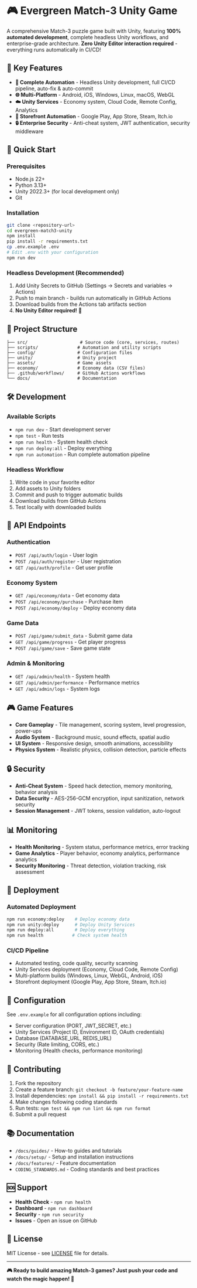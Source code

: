 # 🎮 Evergreen Match-3 Unity Game

A comprehensive Match-3 puzzle game built with Unity, featuring **100% automated development**, complete headless Unity workflows, and enterprise-grade architecture. **Zero Unity Editor interaction required** - everything runs automatically in CI/CD!

## 🚀 Key Features

- **🤖 Complete Automation** - Headless Unity development, full CI/CD pipeline, auto-fix & auto-commit
- **🌐 Multi-Platform** - Android, iOS, Windows, Linux, macOS, WebGL
- **☁️ Unity Services** - Economy system, Cloud Code, Remote Config, Analytics
- **🛒 Storefront Automation** - Google Play, App Store, Steam, Itch.io
- **🔒 Enterprise Security** - Anti-cheat system, JWT authentication, security middleware

## 🚀 Quick Start

### Prerequisites
- Node.js 22+
- Python 3.13+
- Unity 2022.3+ (for local development only)
- Git

### Installation
```bash
git clone <repository-url>
cd evergreen-match3-unity
npm install
pip install -r requirements.txt
cp .env.example .env
# Edit .env with your configuration
npm run dev
```

### Headless Development (Recommended)
1. Add Unity Secrets to GitHub (Settings → Secrets and variables → Actions)
2. Push to main branch - builds run automatically in GitHub Actions
3. Download builds from the Actions tab artifacts section
4. **No Unity Editor required!** 🎉

## 📁 Project Structure

```
├── src/                    # Source code (core, services, routes)
├── scripts/               # Automation and utility scripts
├── config/                # Configuration files
├── unity/                 # Unity project
├── assets/                # Game assets
├── economy/               # Economy data (CSV files)
├── .github/workflows/     # GitHub Actions workflows
└── docs/                  # Documentation
```

## 🛠️ Development

### Available Scripts
- `npm run dev` - Start development server
- `npm test` - Run tests
- `npm run health` - System health check
- `npm run deploy:all` - Deploy everything
- `npm run automation` - Run complete automation pipeline

### Headless Workflow
1. Write code in your favorite editor
2. Add assets to Unity folders
3. Commit and push to trigger automatic builds
4. Download builds from GitHub Actions
5. Test locally with downloaded builds

## 🔌 API Endpoints

### Authentication
- `POST /api/auth/login` - User login
- `POST /api/auth/register` - User registration
- `GET /api/auth/profile` - Get user profile

### Economy System
- `GET /api/economy/data` - Get economy data
- `POST /api/economy/purchase` - Purchase item
- `POST /api/economy/deploy` - Deploy economy data

### Game Data
- `POST /api/game/submit_data` - Submit game data
- `GET /api/game/progress` - Get player progress
- `POST /api/game/save` - Save game state

### Admin & Monitoring
- `GET /api/admin/health` - System health
- `GET /api/admin/performance` - Performance metrics
- `GET /api/admin/logs` - System logs

## 🎮 Game Features

- **Core Gameplay** - Tile management, scoring system, level progression, power-ups
- **Audio System** - Background music, sound effects, spatial audio
- **UI System** - Responsive design, smooth animations, accessibility
- **Physics System** - Realistic physics, collision detection, particle effects

## 🔒 Security

- **Anti-Cheat System** - Speed hack detection, memory monitoring, behavior analysis
- **Data Security** - AES-256-GCM encryption, input sanitization, network security
- **Session Management** - JWT tokens, session validation, auto-logout

## 📊 Monitoring

- **Health Monitoring** - System status, performance metrics, error tracking
- **Game Analytics** - Player behavior, economy analytics, performance analytics
- **Security Monitoring** - Threat detection, violation tracking, risk assessment

## 🚀 Deployment

### Automated Deployment
```bash
npm run economy:deploy    # Deploy economy data
npm run unity:deploy      # Deploy Unity Services
npm run deploy:all        # Deploy everything
npm run health           # Check system health
```

### CI/CD Pipeline
- Automated testing, code quality, security scanning
- Unity Services deployment (Economy, Cloud Code, Remote Config)
- Multi-platform builds (Windows, Linux, WebGL, Android, iOS)
- Storefront deployment (Google Play, App Store, Steam, Itch.io)

## 🔧 Configuration

See `.env.example` for all configuration options including:
- Server configuration (PORT, JWT_SECRET, etc.)
- Unity Services (Project ID, Environment ID, OAuth credentials)
- Database (DATABASE_URL, REDIS_URL)
- Security (Rate limiting, CORS, etc.)
- Monitoring (Health checks, performance monitoring)

## 🤝 Contributing

1. Fork the repository
2. Create a feature branch: `git checkout -b feature/your-feature-name`
3. Install dependencies: `npm install && pip install -r requirements.txt`
4. Make changes following coding standards
5. Run tests: `npm test && npm run lint && npm run format`
6. Submit a pull request

## 📚 Documentation

- `/docs/guides/` - How-to guides and tutorials
- `/docs/setup/` - Setup and installation instructions
- `/docs/features/` - Feature documentation
- `CODING_STANDARDS.md` - Coding standards and best practices

## 🆘 Support

- **Health Check** - `npm run health`
- **Dashboard** - `npm run dashboard`
- **Security** - `npm run security`
- **Issues** - Open an issue on GitHub

## 📄 License

MIT License - see [LICENSE](LICENSE) file for details.

---

**🎮 Ready to build amazing Match-3 games? Just push your code and watch the magic happen! 🚀**
